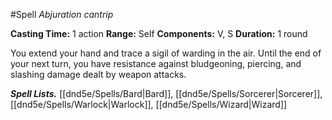 #Spell
*Abjuration cantrip*

**Casting Time:** 1 action
**Range:** Self
**Components:** V, S
**Duration:** 1 round

You extend your hand and trace a sigil of warding in the air. Until the end of your next turn, you have resistance against bludgeoning, piercing, and slashing damage dealt by weapon attacks.

***Spell Lists.*** [[dnd5e/Spells/Bard\|Bard]], [[dnd5e/Spells/Sorcerer\|Sorcerer]], [[dnd5e/Spells/Warlock\|Warlock]], [[dnd5e/Spells/Wizard\|Wizard]]